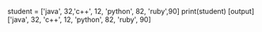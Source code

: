 student = ['java', 32,'c++', 12, 'python', 82, 'ruby',90]
print(student)
[output]
['java', 32, 'c++', 12, 'python', 82, 'ruby', 90]
